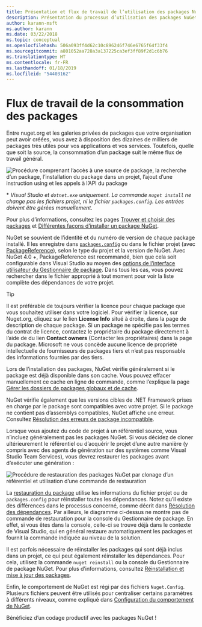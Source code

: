 ```yaml
---
title: Présentation et flux de travail de l’utilisation des packages NuGet
description: Présentation du processus d’utilisation des packages NuGet dans un projet et liens vers d’autres parties du processus.
author: karann-msft
ms.author: karann
ms.date: 03/22/2018
ms.topic: conceptual
ms.openlocfilehash: 506a093ff4d62c10c896246f746e6765f64f33f4
ms.sourcegitcommit: a801052aa728a3a137225ca3ef3ff89f2d1c6b76
ms.translationtype: HT
ms.contentlocale: fr-FR
ms.lasthandoff: 01/18/2019
ms.locfileid: "54403162"
---
```

# <a name="package-consumption-workflow"></a>Flux de travail de la consommation des packages

Entre nuget.org et les galeries privées de packages que votre organisation peut avoir créées, vous avez à disposition des dizaines de milliers de packages très utiles pour vos applications et vos services. Toutefois, quelle que soit la source, la consommation d’un package suit le même flux de travail général.

![Procédure comprenant l’accès à une source de package, la recherche d’un package, l’installation du package dans un projet, l’ajout d’une instruction using et les appels à l’API du package](media/Overview-01-GeneralFlow.png)

\* _Visual Studio et `dotnet.exe` uniquement. La commande `nuget install` ne change pas les fichiers projet, ni le fichier `packages.config`. Les entrées doivent être gérées manuellement._

Pour plus d’informations, consultez les pages [Trouver et choisir des packages](../consume-packages/finding-and-choosing-packages.md) et [Différentes façons d’installer un package NuGet](ways-to-install-a-package.md).

NuGet se souvient de l’identité et du numéro de version de chaque package installé. Il les enregistre dans [`packages.config`](../reference/packages-config.md) ou dans le fichier projet (avec [PackageReference](../consume-packages/package-references-in-project-files.md)), selon le type du projet et la version de NuGet. Avec NuGet 4.0 +, PackageReference est recommandé, bien que cela soit configurable dans Visual Studio au moyen des [options de l’interface utilisateur du Gestionnaire de package](../tools/package-manager-ui.md). Dans tous les cas, vous pouvez rechercher dans le fichier approprié à tout moment pour voir la liste complète des dépendances de votre projet.

> [!Tip]
> Il est préférable de toujours vérifier la licence pour chaque package que vous souhaitez utiliser dans votre logiciel. Pour vérifier la licence, sur Nuget.org, cliquez sur le lien **License Info** situé à droite, dans la page de description de chaque package. Si un package ne spécifie pas les termes du contrat de licence, contactez le propriétaire du package directement à l’aide de du lien **Contact owners** (Contacter les propriétaires) dans la page du package. Microsoft ne vous concède aucune licence de propriété intellectuelle de fournisseurs de packages tiers et n’est pas responsable des informations fournies par des tiers.

Lors de l’installation des packages, NuGet vérifie généralement si le package est déjà disponible dans son cache. Vous pouvez effacer manuellement ce cache en ligne de commande, comme l’explique la page [Gérer les dossiers de packages globaux et de cache](../consume-packages/managing-the-global-packages-and-cache-folders.md).

NuGet vérifie également que les versions cibles de .NET Framework prises en charge par le package sont compatibles avec votre projet. Si le package ne contient pas d’assemblys compatibles, NuGet affiche une erreur. Consultez [Résolution des erreurs de package incompatible](dependency-resolution.md#resolving-incompatible-package-errors).

Lorsque vous ajoutez du code de projet à un référentiel source, vous n’incluez généralement pas les packages NuGet. Si vous décidez de cloner ultérieurement le référentiel ou d’acquérir le projet d’une autre manière (y compris avec des agents de génération sur des systèmes comme Visual Studio Team Services), vous devrez restaurer les packages avant d’exécuter une génération :

![Procédure de restauration des packages NuGet par clonage d’un référentiel et utilisation d’une commande de restauration](media/Overview-02-RestoreFlow.png)

La [restauration du package](../consume-packages/package-restore.md) utilise les informations du fichier projet ou de `packages.config` pour réinstaller toutes les dépendances. Notez qu’il existe des différences dans le processus concerné, comme décrit dans [Résolution des dépendances](../consume-packages/dependency-resolution.md). Par ailleurs, le diagramme ci-dessus ne montre pas de commande de restauration pour la console du Gestionnaire de package. En effet, si vous êtes dans la console, celle-ci se trouve déjà dans le contexte de Visual Studio, qui en général restaure automatiquement les packages et fournit la commande indiquée au niveau de la solution.

Il est parfois nécessaire de réinstaller les packages qui sont déjà inclus dans un projet, ce qui peut également réinstaller les dépendances. Pour cela, utilisez la commande `nuget reinstall` ou la console du Gestionnaire de package NuGet. Pour plus d’informations, consultez [Réinstallation et mise à jour des packages](../consume-packages/reinstalling-and-updating-packages.md).

Enfin, le comportement de NuGet est régi par des fichiers `Nuget.Config`. Plusieurs fichiers peuvent être utilisés pour centraliser certains paramètres à différents niveaux, comme expliqué dans [Configuration du comportement de NuGet](../consume-packages/configuring-nuget-behavior.md).

Bénéficiez d’un codage productif avec les packages NuGet !
